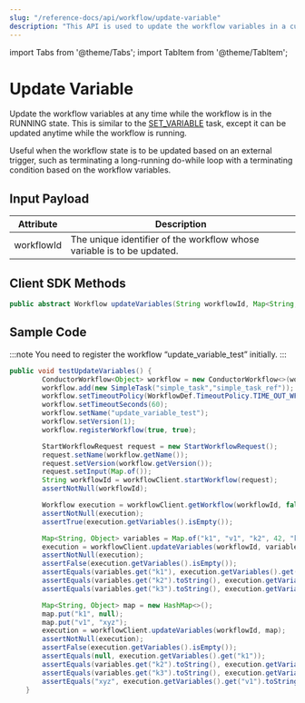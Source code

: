 ```yaml
---
slug: "/reference-docs/api/workflow/update-variable"
description: "This API is used to update the workflow variables in a currently running workflow."
---
```


import Tabs from '@theme/Tabs';
import TabItem from '@theme/TabItem';

# Update Variable

Update the workflow variables at any time while the workflow is in the RUNNING state. This is similar to the [SET_VARIABLE](https://orkes.io/content/reference-docs/operators/set-variable) task, except it can be updated anytime while the workflow is running. 

Useful when the workflow state is to be updated based on an external trigger, such as terminating a long-running do-while loop with a terminating condition based on the workflow variables.

## Input Payload

| Attribute | Description |
| --------- | ----------- | 
| workflowId | The unique identifier of the workflow whose variable is to be updated. | 

## Client SDK Methods

<Tabs>
<TabItem value="Java" label="Java">

```java
public abstract Workflow updateVariables(String workflowId, Map<String, Object> variables);
```

</TabItem>
</Tabs>

## Sample Code

:::note
You need to register the workflow “update_variable_test” initially.
:::

```java
public void testUpdateVariables() {
        ConductorWorkflow<Object> workflow = new ConductorWorkflow<>(workflowExecutor);
        workflow.add(new SimpleTask("simple_task","simple_task_ref"));
        workflow.setTimeoutPolicy(WorkflowDef.TimeoutPolicy.TIME_OUT_WF);
        workflow.setTimeoutSeconds(60);
        workflow.setName("update_variable_test");
        workflow.setVersion(1);
        workflow.registerWorkflow(true, true);

        StartWorkflowRequest request = new StartWorkflowRequest();
        request.setName(workflow.getName());
        request.setVersion(workflow.getVersion());
        request.setInput(Map.of());
        String workflowId = workflowClient.startWorkflow(request);
        assertNotNull(workflowId);

        Workflow execution = workflowClient.getWorkflow(workflowId, false);
        assertNotNull(execution);
        assertTrue(execution.getVariables().isEmpty());

        Map<String, Object> variables = Map.of("k1", "v1", "k2", 42, "k3", Arrays.asList(3, 4, 5));
        execution = workflowClient.updateVariables(workflowId, variables);
        assertNotNull(execution);
        assertFalse(execution.getVariables().isEmpty());
        assertEquals(variables.get("k1"), execution.getVariables().get("k1"));
        assertEquals(variables.get("k2").toString(), execution.getVariables().get("k2").toString());
        assertEquals(variables.get("k3").toString(), execution.getVariables().get("k3").toString());

        Map<String, Object> map = new HashMap<>();
        map.put("k1", null);
        map.put("v1", "xyz");
        execution = workflowClient.updateVariables(workflowId, map);
        assertNotNull(execution);
        assertFalse(execution.getVariables().isEmpty());
        assertEquals(null, execution.getVariables().get("k1"));
        assertEquals(variables.get("k2").toString(), execution.getVariables().get("k2").toString());
        assertEquals(variables.get("k3").toString(), execution.getVariables().get("k3").toString());
        assertEquals("xyz", execution.getVariables().get("v1").toString());
    }
```